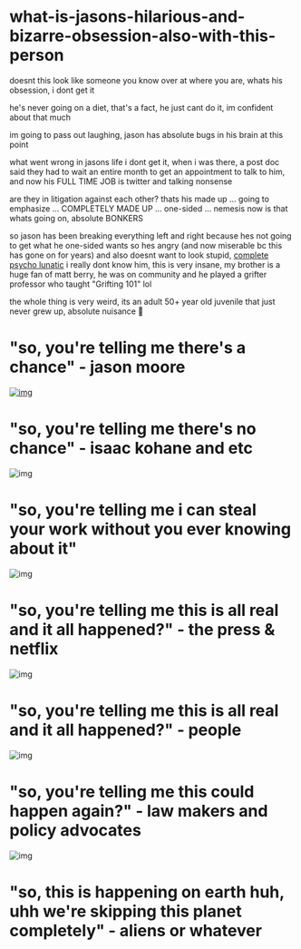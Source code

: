 # what-is-jasons-hilarious-and-bizarre-obsession-also-with-this-person

doesnt this look like someone you know over at where you are, whats his obsession, i dont get it


he's never going on a diet, that's a fact, he just cant do it, im confident about that much

im going to pass out laughing, jason has absolute bugs in his brain at this point

what went wrong in jasons life i dont get it, when i was there, a post doc said they had to wait an entire month to get an appointment to talk to him, and now his FULL TIME JOB is twitter and talking nonsense

are they in litigation against each other? thats his made up ... going to emphasize ... COMPLETELY MADE UP ... one-sided ... nemesis now is that whats going on, absolute BONKERS

so jason has been breaking everything left and right because hes not going to get what he one-sided wants so hes angry (and now miserable bc this has gone on for years) and also doesnt want to look stupid, [complete psycho lunatic](https://www.youtube.com/watch?v=I66aySW4le8) i really dont know him, this is very insane, my brother is a huge fan of matt berry, he was on community and he played a grifter professor who taught "Grifting 101" lol

the whole thing is very weird, its an adult 50+ year old juvenile that just never grew up, absolute nuisance 🤡


# "so, you're telling me there's a chance" - jason moore
[![img](https://github.com/tangerinemarigold/what-is-jasons-hilarious-and-bizarre-obsession-also-with-this-person/blob/main/Screenshot%202023-05-29%20at%2012.25.18%20AM.png)](https://www.youtube.com/watch?v=-9IgLueodZA)

# "so, you're telling me there's no chance" - isaac kohane and etc
![img](https://github.com/tangerinemarigold/what-is-jasons-hilarious-and-bizarre-obsession-also-with-this-person/blob/main/Screenshot%202023-06-01%20at%2011.39.45%20PM.png)

# "so, you're telling me i can steal your work without you ever knowing about it"
![img](https://github.com/tangerinemarigold/what-is-jasons-hilarious-and-bizarre-obsession-also-with-this-person/blob/main/Screenshot%202023-06-02%20at%2011.59.26%20AM.png)

# "so, you're telling me this is all real and it all happened?" - the press & netflix
![img](https://github.com/tangerinemarigold/what-is-jasons-hilarious-and-bizarre-obsession-also-with-this-person/blob/main/Screenshot%202023-06-03%20at%201.05.21%20PM.png)

# "so, you're telling me this is all real and it all happened?" - people

![img](https://github.com/tangerinemarigold/what-is-jasons-hilarious-and-bizarre-obsession-also-with-this-person/blob/main/Screenshot%202023-06-03%20at%201.18.34%20PM.png)

# "so, you're telling me this could happen again?" - law makers and policy advocates
![img](https://github.com/tangerinemarigold/what-is-jasons-hilarious-and-bizarre-obsession-also-with-this-person/blob/main/Screenshot%202023-06-03%20at%201.22.33%20PM.png)

# "so, this is happening on earth huh, uhh we're skipping this planet completely" - aliens or whatever
